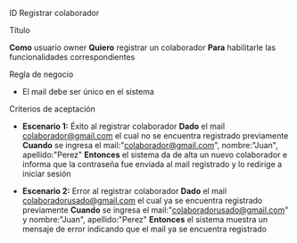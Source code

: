 ID Registrar colaborador

Título

**Como** usuario owner **Quiero** registrar un colaborador **Para** habilitarle las funcionalidades correspondientes

Regla de negocio

- El mail debe ser único en el sistema

Criterios de aceptación

- **Escenario 1:** Éxito al registrar colaborador
  **Dado** el mail colaborador@gmail.com el cual no se encuentra registrado previamente
  **Cuando** se ingresa el mail:"colaborador@gmail.com", nombre:"Juan", apellido:"Perez"
  **Entonces** el sistema da de alta un nuevo colaborador e informa que la contraseña fue enviada al mail registrado y lo redirige a iniciar sesión

- **Escenario 2:** Error al registrar colaborador
  **Dado** el mail colaboradorusado@gmail.com el cual ya se encuentra registrado previamente
  **Cuando** se ingresa el mail:"colaboradorusado@gmail.com" y nombre:"Juan", apellido:"Perez"
  **Entonces** el sistema muestra un mensaje de error indicando que el mail ya se encuentra registrado






